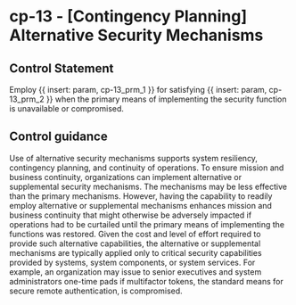 # cp-13 - \[Contingency Planning\] Alternative Security Mechanisms

## Control Statement

Employ {{ insert: param, cp-13_prm_1 }} for satisfying {{ insert: param, cp-13_prm_2 }} when the primary means of implementing the security function is unavailable or compromised.

## Control guidance

Use of alternative security mechanisms supports system resiliency, contingency planning, and continuity of operations. To ensure mission and business continuity, organizations can implement alternative or supplemental security mechanisms. The mechanisms may be less effective than the primary mechanisms. However, having the capability to readily employ alternative or supplemental mechanisms enhances mission and business continuity that might otherwise be adversely impacted if operations had to be curtailed until the primary means of implementing the functions was restored. Given the cost and level of effort required to provide such alternative capabilities, the alternative or supplemental mechanisms are typically applied only to critical security capabilities provided by systems, system components, or system services. For example, an organization may issue to senior executives and system administrators one-time pads if multifactor tokens, the standard means for secure remote authentication, is compromised.
